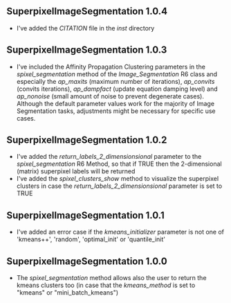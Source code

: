
## SuperpixelImageSegmentation 1.0.4

* I've added the *CITATION* file in the *inst* directory


## SuperpixelImageSegmentation 1.0.3

* I've included the Affinity Propagation Clustering parameters in the *spixel_segmentation* method of the *Image_Segmentation* R6 class and especially the *ap_maxits* (maximum number of iterations), *ap_convits* (convits iterations), *ap_dampfact* (update equation damping level) and *ap_nonoise* (small amount of noise to prevent degenerate cases). Although the default parameter values work for the majority of Image Segmentation tasks, adjustments might be necessary for specific use cases.


## SuperpixelImageSegmentation 1.0.2

* I've added the *return_labels_2_dimensionsional* parameter to the *spixel_segmentation* R6 Method, so that if TRUE then the 2-dimensional (matrix) superpixel labels will be returned
* I've added the *spixel_clusters_show* method to visualize the superpixel clusters in case the *return_labels_2_dimensionsional* parameter is set to TRUE


## SuperpixelImageSegmentation 1.0.1

* I've added an error case if the *kmeans_initializer* parameter is not one of 'kmeans++', 'random', 'optimal_init' or 'quantile_init'


## SuperpixelImageSegmentation 1.0.0

* The *spixel_segmentation* method allows also the user to return the kmeans clusters too (in case that the *kmeans_method* is set to "kmeans" or "mini_batch_kmeans")
